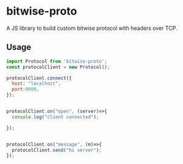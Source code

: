# bitwise-proto

A JS library to build custom bitwise protocol with headers over TCP.

Usage
--------

```javascript
import Protocol from 'bitwise-proto';
const protocolClient = new Protocol();

protocolClient.connect({
  host: "localhost",
  port:9000,
});


protocolClient.on("open", (server)=>{
  console.log("client connected");

});


protocolClient.on("message", (m)=>{
  protocolClient.send("hi server");
});

```



